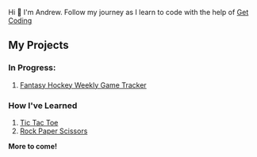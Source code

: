 Hi :wave: I'm Andrew. Follow my journey as I learn to code with the help of [Get Coding](https://www.get-coding.ca/)

## My Projects

### In Progress:
1. [Fantasy Hockey Weekly Game Tracker](https://apreynolds1989.github.io/game_tracker/)

### How I've Learned
1. [Tic Tac Toe](https://apreynolds1989.github.io/ticTacToe/) 
2. [Rock Paper Scissors](https://apreynolds1989.github.io/rockPaperScissors/)

**More to come!**

<!--
**apreynolds1989/apreynolds1989** is a ✨ _special_ ✨ repository because its `README.md` (this file) appears on your GitHub profile.

Here are some ideas to get you started:

- 🔭 I’m currently working on ...
- 🌱 I’m currently learning ...
- 👯 I’m looking to collaborate on ...
- 🤔 I’m looking for help with ...
- 💬 Ask me about ...
- 📫 How to reach me: ...
- 😄 Pronouns: ...
- ⚡ Fun fact: ...
-->
